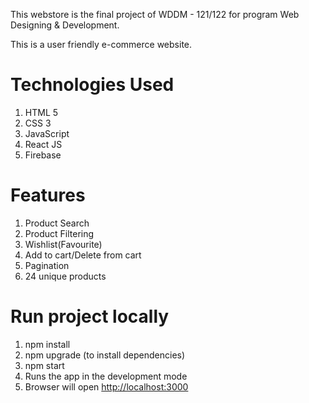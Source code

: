 This webstore is the final project of WDDM - 121/122 for program Web Designing & Development. 

This is a user friendly e-commerce website.

# Technologies Used
1) HTML 5
2) CSS 3
3) JavaScript
4) React JS
5) Firebase


# Features
1) Product Search
2) Product Filtering
3) Wishlist(Favourite)
4) Add to cart/Delete from cart
5) Pagination
6) 24 unique products


# Run project locally 
1) npm install
2) npm upgrade (to install dependencies)
3) npm start
4) Runs the app in the development mode
5) Browser will open [http://localhost:3000](http://localhost:3000)


